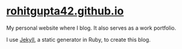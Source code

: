 # [rohitgupta42.github.io](https://rohitgupta42.github.io)

My personal website where I blog. It also serves as a work portfolio.

I use [Jekyll](http://jekyllrb.com/), a static generator in Ruby, to create this blog.
